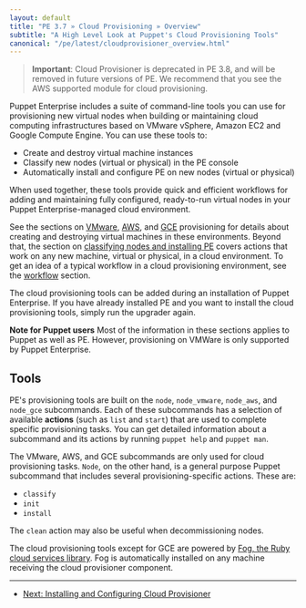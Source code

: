 ```yaml
---
layout: default
title: "PE 3.7 » Cloud Provisioning » Overview"
subtitle: "A High Level Look at Puppet's Cloud Provisioning Tools"
canonical: "/pe/latest/cloudprovisioner_overview.html"
---
```


>**Important**: Cloud Provisioner is deprecated in PE 3.8, and will be removed in future versions of PE. We recommend that you see the AWS supported module for cloud provisioning.

Puppet Enterprise includes a suite of command-line tools you can use for provisioning new virtual nodes when building or maintaining cloud computing infrastructures based on VMware vSphere, Amazon EC2 and Google Compute Engine. You can use these tools to:

* Create and destroy virtual machine instances
* Classify new nodes (virtual or physical) in the PE console
* Automatically install and configure PE on new nodes (virtual or physical)

When used together, these tools provide quick and efficient workflows for adding and maintaining fully configured, ready-to-run virtual nodes in your Puppet Enterprise-managed cloud environment.

See the sections on [VMware](./cloudprovisioner_vmware.html), [AWS](./cloudprovisioner_aws.html), and [GCE](./cloudprovisioner_gce.html) provisioning for details about creating and destroying virtual machines in these environments. Beyond that, the section on [classifying nodes and installing PE](./cloudprovisioner_classifying_installing.html) covers actions that work on any new machine, virtual or physical, in a cloud environment. To get an idea of a typical workflow in a cloud provisioning environment, see the [workflow](./cloudprovisioner_workflow.html) section.

The cloud provisioning tools can be added during an installation of Puppet Enterprise. If you have already installed PE and you want to install the cloud provisioning tools, simply run the upgrader again.

**Note for Puppet users** Most of the information in these sections applies to Puppet as well as PE. However, provisioning on VMWare is only supported by Puppet Enterprise.

Tools
-----

PE's provisioning tools are built on the `node`, `node_vmware`, `node_aws`, and `node_gce` subcommands. Each of these subcommands has a selection of available **actions** (such as `list` and `start`) that are used to complete specific provisioning tasks. You can get detailed information about a subcommand and its actions by running `puppet help` and `puppet man`.

The VMware, AWS, and GCE subcommands are only used for cloud provisioning tasks. `Node`, on the other hand, is a general purpose Puppet subcommand that includes several provisioning-specific actions. These are:

- `classify`
- `init`
- `install`

The `clean` action may also be useful when decommissioning nodes.

The cloud provisioning tools except for GCE are powered by [Fog, the Ruby cloud services library](https://github.com/fog/fog). Fog is automatically installed on any machine receiving the cloud provisioner component.

* * *

- [Next: Installing and Configuring Cloud Provisioner](./cloudprovisioner_configuring.html)
